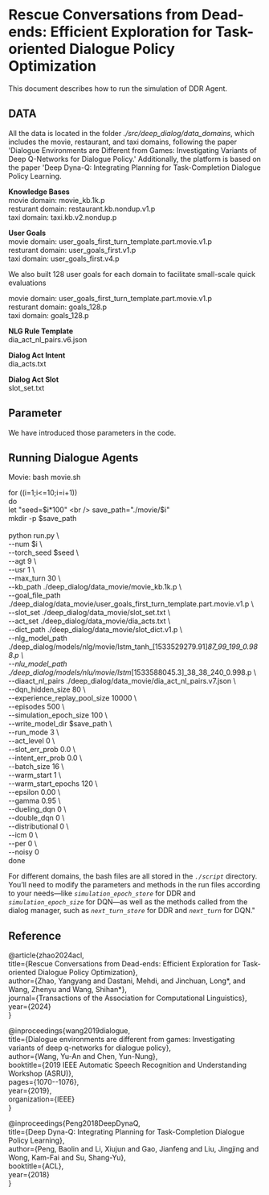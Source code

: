 # Rescue Conversations from Dead-ends: Efficient Exploration for Task-oriented Dialogue Policy Optimization<br />


This document describes how to run the simulation of DDR Agent.


## DATA

All the data is located in the folder _./src/deep_dialog/data_domains_, which includes the movie, restaurant, and taxi domains, following the paper 'Dialogue Environments are Different from Games: Investigating Variants of Deep Q-Networks for Dialogue Policy.' Additionally, the platform is based on the paper 'Deep Dyna-Q: Integrating Planning for Task-Completion Dialogue Policy Learning.

__Knowledge Bases__ <br />
movie domain: movie_kb.1k.p <br />
resturant domain: restaurant.kb.nondup.v1.p <br />
taxi domain: taxi.kb.v2.nondup.p <br />

__User Goals__ <br />
movie domain: user_goals_first_turn_template.part.movie.v1.p <br />
resturant domain: user_goals_first.v1.p <br />
taxi domain: user_goals_first.v4.p <br />

We also built 128 user goals for each domain to facilitate small-scale quick evaluations  <br />

movie domain: user_goals_first_turn_template.part.movie.v1.p <br />
resturant domain: goals_128.p <br />
taxi domain: goals_128.p <br />

__NLG Rule Template__ <br />
dia_act_nl_pairs.v6.json  <br />

__Dialog Act Intent__ <br />
dia_acts.txt <br />

__Dialog Act Slot__ <br />
slot_set.txt <br />


## Parameter

We have introduced those parameters in the code.

## Running Dialogue Agents

Movie: bash movie.sh   <br />

for ((i=1;i<=10;i=i+1)) <br />
do <br />
  let "seed=$i*100" <br />
	save_path="./movie/$i" <br />
	mkdir -p $save_path <br />
<br />
	python run.py \ <br />
	--num $i \ <br />
	--torch_seed $seed \ <br />
	--agt 9 \ <br />
	--usr 1 \ <br />
	--max_turn 30 \ <br />
	--kb_path ./deep_dialog/data_movie/movie_kb.1k.p \ <br />
	--goal_file_path ./deep_dialog/data_movie/user_goals_first_turn_template.part.movie.v1.p \ <br />
	--slot_set ./deep_dialog/data_movie/slot_set.txt \ <br />
	--act_set ./deep_dialog/data_movie/dia_acts.txt \ <br />
	--dict_path ./deep_dialog/data_movie/slot_dict.v1.p \ <br />
	--nlg_model_path ./deep_dialog/models/nlg/movie/lstm_tanh_[1533529279.91]_87_99_199_0.988.p \ <br />
	--nlu_model_path ./deep_dialog/models/nlu/movie/lstm_[1533588045.3]_38_38_240_0.998.p \ <br />
	--diaact_nl_pairs ./deep_dialog/data_movie/dia_act_nl_pairs.v7.json \ <br />
	--dqn_hidden_size 80 \ <br />
	--experience_replay_pool_size 10000 \ <br />
	--episodes 500 \ <br />
	--simulation_epoch_size 100 \ <br />
	--write_model_dir $save_path \ <br />
	--run_mode 3 \ <br />
	--act_level 0 \ <br />
	--slot_err_prob 0.0 \ <br />
	--intent_err_prob 0.0 \ <br />
	--batch_size 16 \ <br />
	--warm_start 1 \ <br />
	--warm_start_epochs 120 \ <br />
	--epsilon 0.00 \ <br />
	--gamma 0.95 \ <br />
	--dueling_dqn 0 \ <br />
	--double_dqn 0 \ <br />
	--distributional 0 \ <br />
	--icm 0 \ <br />
	--per 0 \ <br />
	--noisy 0 <br />
done  <br />

For different domains, the bash files are all stored in the _`./script`_ directory. You’ll need to modify the parameters and methods in the run files according to your needs—like _`simulation_epoch_store`_ for DDR and _`simulation_epoch_size`_ for DQN—as well as the methods called from the dialog manager, such as _`next_turn_store`_ for DDR and _`next_turn`_ for DQN."  <br />


## Reference


@article{zhao2024acl,  <br />
  title={Rescue Conversations from Dead-ends: Efficient Exploration for Task-oriented Dialogue Policy Optimization},  <br />
  author={Zhao, Yangyang and Dastani, Mehdi, and Jinchuan, Long*, and Wang, Zhenyu  and Wang, Shihan*},  <br />
  journal={Transactions of the Association for Computational Linguistics},  <br />
  year={2024}  <br />
}  <br />


@inproceedings{wang2019dialogue,  <br />
  title={Dialogue environments are different from games: Investigating variants of deep q-networks for dialogue policy},  <br />
  author={Wang, Yu-An and Chen, Yun-Nung},  <br />
  booktitle={2019 IEEE Automatic Speech Recognition and Understanding Workshop (ASRU)},  <br />
  pages={1070--1076},  <br />
  year={2019},  <br />
  organization={IEEE}  <br />
}  <br />



@inproceedings{Peng2018DeepDynaQ,  <br />
  title={Deep Dyna-Q: Integrating Planning for Task-Completion Dialogue Policy Learning},  <br />
  author={Peng, Baolin and Li, Xiujun and Gao, Jianfeng and Liu, Jingjing and Wong, Kam-Fai and Su, Shang-Yu},  <br />
  booktitle={ACL},  <br />
  year={2018} <br />
}  <br />
